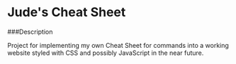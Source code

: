 # Jude's Cheat Sheet

###Description

Project for implementing my own Cheat Sheet for commands into a working website styled with CSS and possibly JavaScript
in the near future.
